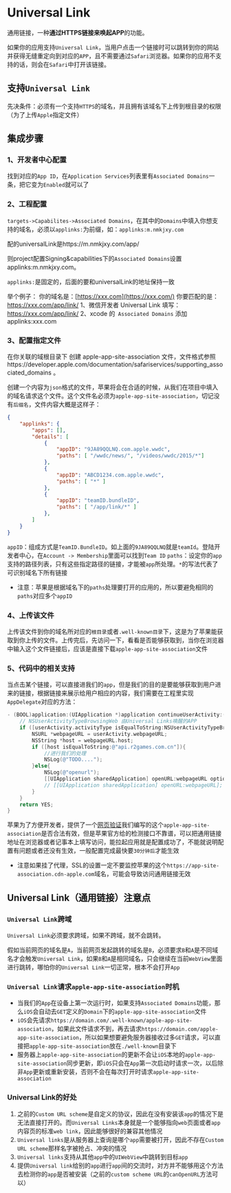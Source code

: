 # Universal Link

通用链接，一种**通过HTTPS链接来唤起APP**的功能。

如果你的应用支持`Universal Link`，当用户点击一个链接时可以跳转到你的网站并获得无缝重定向到对应的`APP`，且不需要通过`Safari`浏览器。如果你的应用不支持的话，则会在`Safari`中打开该链接。

## 支持`Universal Link`

先决条件：必须有一个支持`HTTPS`的域名，并且拥有该域名下上传到根目录的权限（为了上传`Apple`指定文件）

## 集成步骤

### 1、开发者中心配置

找到对应的`App ID`，在`Application Services`列表里有`Associated Domains`一条，把它变为`Enabled`就可以了 

### 2、工程配置

`targets->Capabilites->Associated Domains`，在其中的`Domains`中填入你想支持的域名，必须以`applinks:`为前缀，如：`applinks:m.nmkjxy.com` 

配的universalLink是https://m.nmkjxy.com/app/

则project配置Signing&capabilities下的`Associated Domains`设置applinks:m.nmkjxy.com。

`applinks:`是固定的，后面的要和universalLink的地址保持一致

举个例子：
你的域名是：[https://xxx.com](https://xxx.com/) 你要匹配的是：https://xxx.com/app/link/
1、微信开发者 Universal Link 填写：https://xxx.com/app/link/
2、xcode 的` Associated Domains` 添加 applinks:xxx.com

### 3、配置指定文件

在你关联的域根目录下 创建 apple-app-site-association 文件，文件格式参照https://developer.apple.com/documentation/safariservices/supporting_associated_domains 。

创建一个内容为`json`格式的文件，苹果将会在合适的时候，从我们在项目中填入的域名请求这个文件。这个文件名必须为`apple-app-site-association`，切记没有`后缀名`，文件内容大概是这样子：

```json
{
    "applinks": {
        "apps": [],
        "details": [
            {
                "appID": "9JA89QQLNQ.com.apple.wwdc",
                "paths": [ "/wwdc/news/", "/videos/wwdc/2015/*"]
            },
            {
                "appID": "ABCD1234.com.apple.wwdc",
                "paths": [ "*" ]
            },
          	{
                "appID": "teamID.bundleID",
                "paths": [ "/app/link/*" ]
            },
        ]
    }
}
```

`appID`：组成方式是`TeamID.BundleID`。如上面的`9JA89QQLNQ`就是`teamId`。登陆开发者中心，在`Account -> Membership`里面可以找到`Team ID` `paths`：设定你的`app`支持的路径列表，只有这些指定路径的链接，才能被`app`所处理。`*`的写法代表了可识别域名下所有链接

- 注意：苹果是根据域名下的`paths`处理要打开的应用的，所以要避免相同的`paths`对应多个`appID`

### 4、上传该文件

上传该文件到你的域名所对应的`根目录`或者`.well-known目录`下，这是为了苹果能获取到你上传的文件。上传完后，先访问一下，看看是否能够获取到，当你在浏览器中输入这个文件链接后，应该是直接下载`apple-app-site-association`文件

### 5、代码中的相关支持

当点击某个链接，可以直接进我们的`app`，但是我们的目的是要能够获取到用户进来的链接，根据链接来展示给用户相应的内容，我们需要在工程里实现`AppDelegate`对应的方法：

```objective-c
- (BOOL)application:(UIApplication *)application continueUserActivity:(NSUserActivity *)userActivity restorationHandler:(void (^)(NSArray * _Nullable))restorationHandler {
    // NSUserActivityTypeBrowsingWeb 由Universal Links唤醒的APP
    if ([userActivity.activityType isEqualToString:NSUserActivityTypeBrowsingWeb]){
        NSURL *webpageURL = userActivity.webpageURL;
        NSString *host = webpageURL.host;
        if ([host isEqualToString:@"api.r2games.com.cn"]){
            //进行我们的处理
            NSLog(@"TODO....");
        }else{
            NSLog(@"openurl");
            [[UIApplication sharedApplication] openURL:webpageURL options:nil completionHandler:nil];
            // [[UIApplication sharedApplication] openURL:webpageURL];
        }
    }
    return YES;
}
```

苹果为了方便开发者，提供了一个[网页验证](https://link.juejin.cn?target=https%3A%2F%2Fsearch.developer.apple.com%2Fappsearch-validation-tool%2F)我们编写的这个`apple-app-site-association`是否合法有效，但是苹果官方给的检测接口不靠谱，可以把通用链接地址在浏览器或者记事本上填写访问，能拉起应用就是配置成功了，不能就说明配置有问题或者还没有生效，一般配置完成最快要`30分钟后`才能生效

- 注意如果挂了代理，SSL的设置一定不要监控苹果的这个`https://app-site-association.cdn-apple.com`域名，可能会导致访问通用链接无效

## Universal Link（通用链接）注意点

### `Universal Link`跨域

`Universal Link`必须要求跨域，如果不跨域，就不会跳转。

假如当前网页的域名是`A`，当前网页发起跳转的域名是`B`，必须要求`B`和`A`是不同域名才会触发`Universal Link`，如果`B`和`A`是相同域名，只会继续在当前`WebView`里面进行跳转，哪怕你的`Universal Link`一切正常，根本不会打开`App` 

### `Universal Link`请求`apple-app-site-association`时机

- 当我们的`App`在设备上第一次运行时，如果支持`Associated Domains`功能，那么`iOS`会自动去`GET`定义的`Domain`下的`apple-app-site-association`文件
- `iOS`会先请求`https://domain.com/.well-known/apple-app-site-association`，如果此文件请求不到，再去请求`https://domain.com/apple-app-site-association`，所以如果想要避免服务器接收过多`GET`请求，可以直接把`apple-app-site-association`放在`./well-known`目录下
- 服务器上`apple-app-site-association`的更新不会让`iOS`本地的`apple-app-site-association`同步更新，即`iOS`只会在`App`第一次启动时请求一次，以后除非`App`更新或重新安装，否则不会在每次打开时请求`apple-app-site-association`

### Universal Link的好处

1. 之前的`Custom URL scheme`是自定义的协议，因此在没有安装该`app`的情况下是无法直接打开的。而`Universal Links`本身就是一个能够指向`web`页面或者`app`内容页的标准`web link`，因此能够很好的兼容其他情况
2. `Universal links`是从服务器上查询是哪个`app`需要被打开，因此不存在`Custom URL scheme`那样名字被抢占、冲突的情况
3. `Universal links`支持从其他`app`中的`UIWebView`中跳转到目标`app`
4. 提供`Universal link`给别的`app`进行`app`间的交流时，对方并不能够用这个方法去检测你的`app`是否被安装（之前的`custom scheme URL`的`canOpenURL`方法可以）
